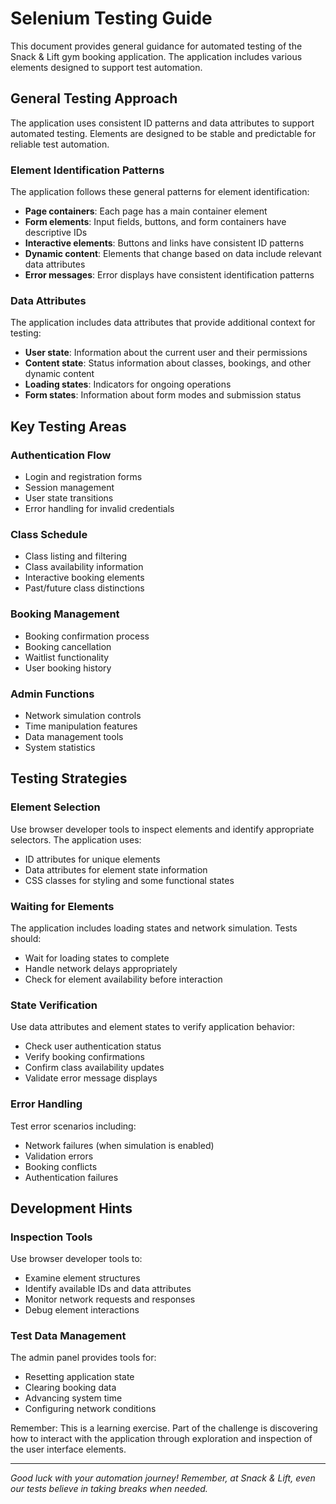 # Selenium Testing Guide

This document provides general guidance for automated testing of the Snack & Lift gym booking application. The application includes various elements designed to support test automation.

## General Testing Approach

The application uses consistent ID patterns and data attributes to support automated testing. Elements are designed to be stable and predictable for reliable test automation.

### Element Identification Patterns

The application follows these general patterns for element identification:

- **Page containers**: Each page has a main container element
- **Form elements**: Input fields, buttons, and form containers have descriptive IDs
- **Interactive elements**: Buttons and links have consistent ID patterns
- **Dynamic content**: Elements that change based on data include relevant data attributes
- **Error messages**: Error displays have consistent identification patterns

### Data Attributes

The application includes data attributes that provide additional context for testing:

- **User state**: Information about the current user and their permissions
- **Content state**: Status information about classes, bookings, and other dynamic content
- **Loading states**: Indicators for ongoing operations
- **Form states**: Information about form modes and submission status

## Key Testing Areas

### Authentication Flow
- Login and registration forms
- Session management
- User state transitions
- Error handling for invalid credentials

### Class Schedule
- Class listing and filtering
- Class availability information
- Interactive booking elements
- Past/future class distinctions

### Booking Management
- Booking confirmation process
- Booking cancellation
- Waitlist functionality
- User booking history

### Admin Functions
- Network simulation controls
- Time manipulation features
- Data management tools
- System statistics

## Testing Strategies

### Element Selection
Use browser developer tools to inspect elements and identify appropriate selectors. The application uses:
- ID attributes for unique elements
- Data attributes for element state information
- CSS classes for styling and some functional states

### Waiting for Elements
The application includes loading states and network simulation. Tests should:
- Wait for loading states to complete
- Handle network delays appropriately
- Check for element availability before interaction

### State Verification
Use data attributes and element states to verify application behavior:
- Check user authentication status
- Verify booking confirmations
- Confirm class availability updates
- Validate error message displays

### Error Handling
Test error scenarios including:
- Network failures (when simulation is enabled)
- Validation errors
- Booking conflicts
- Authentication failures

## Development Hints

### Inspection Tools
Use browser developer tools to:
- Examine element structures
- Identify available IDs and data attributes
- Monitor network requests and responses
- Debug element interactions

### Test Data Management
The admin panel provides tools for:
- Resetting application state
- Clearing booking data
- Advancing system time
- Configuring network conditions

Remember: This is a learning exercise. Part of the challenge is discovering how to interact with the application through exploration and inspection of the user interface elements.

---

*Good luck with your automation journey! Remember, at Snack & Lift, even our tests believe in taking breaks when needed.*